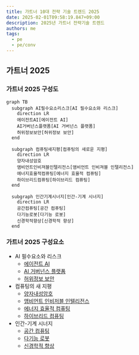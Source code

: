 ```yaml
---
title: 가트너 10대 전략 기술 트렌드 2025
date: 2025-02-01T09:58:19.847+09:00
description: 2025년 가트너 전략기술 트렌드
authors: me
tags:
  - pe
  - pe/conv
---
```


## 가트너 2025

### 가트너 2025 구성도

```mermaid
graph TB
  subgraph AI필수요소리스크[AI 필수요소와 리스크]
    direction LR
    에이전트AI[에이전트 AI]
    AI거버넌스플랫폼[AI 거버넌스 플랫폼]
    허위정보보안[허위정보 보안]
  end

  subgraph 컴퓨팅새지평[컴퓨팅의 새로운 지평]
    direction LR
    양자내성암호
    앰비언트인비져블인텔리전스[앰비언트 인비져블 인텔리전스]
    에너지효율적컴퓨팅[에너지 효율적 컴퓨팅]
    하이브리드컴퓨팅[하이브리드 컴퓨팅]
  end

  subgraph 인간기계시너지[인간-기계 시너지]
    direction LR
    공간컴퓨팅[공간 컴퓨팅]
    다기능로봇[다기능 로봇]
    신경학적향상[신경학적 향상]
  end
```

### 가트너 2025 구성요소

- AI 필수요소와 리스크
  - [에이전트 AI](../algo/agentic-ai.md)
  - [AI 거버넌스 플랫폼](../algo/ai-governance-platform.md)
  - [허위정보 보안](../sec/disinformation-security.md)
- 컴퓨팅의 새 지평
  - [양자내성암호](../sec/post-quantum-cryptography.md)
  - [앰비언트 인비저블 인텔리전스](./ambient-invisible-intelligence.md)
  - [에너지 효율적 컴퓨팅](./energy-efficient-computing.md)
  - [하이브리드 컴퓨팅](./hybrid-computing.md)
- 인간-기계 시너지
  - [공간 컴퓨팅](./spatial-computing.md)
  - [다기능 로봇](./polyfunctional-robots.md)
  - [신경학적 향상](./neurological-enhancement.md)
